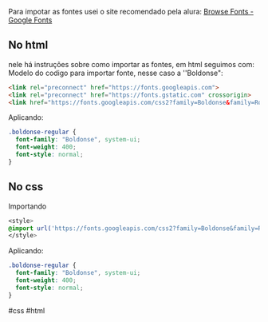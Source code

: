 Para impotar as fontes usei o site recomendado pela alura:
[Browse Fonts - Google Fonts](https://fonts.google.com/)
## No html
nele há instruções sobre como importar as fontes, em html seguimos com:
Modelo do codigo para importar fonte, nesse caso a ''Boldonse":
```html
<link rel="preconnect" href="https://fonts.googleapis.com">
<link rel="preconnect" href="https://fonts.gstatic.com" crossorigin>
<link href="https://fonts.googleapis.com/css2?family=Boldonse&family=Roboto:ital,wght@0,100..900;1,100..900&display=swap" rel="stylesheet">
```
Aplicando:
```css
.boldonse-regular {
  font-family: "Boldonse", system-ui;
  font-weight: 400;
  font-style: normal;
}
```

## No css
Importando
```css
<style>
@import url('https://fonts.googleapis.com/css2?family=Boldonse&family=Roboto:ital,wght@0,100..900;1,100..900&display=swap');
</style>
```
Aplicando:
```css
.boldonse-regular {
  font-family: "Boldonse", system-ui;
  font-weight: 400;
  font-style: normal;
}
```
#css #html 